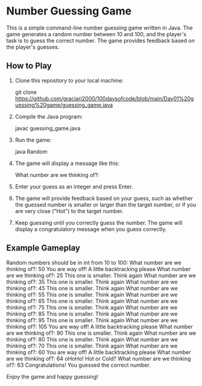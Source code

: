 # Number Guessing Game

This is a simple command-line number guessing game written in Java. The game generates a random number between 10 and 100, and the player's task is to guess the correct number. The game provides feedback based on the player's guesses.

## How to Play

1. Clone this repository to your local machine:

   
   git clone 
https://github.com/graciari2000/100daysofcode/blob/main/Day01%20guessing%20game/guessing_game.java   

2. Compile the Java program:

   
   javac guessing_game.java
   

3. Run the game:

   
   java Random
   

4. The game will display a message like this:

   What number are we thinking of?:
   

5. Enter your guess as an integer and press Enter.

6. The game will provide feedback based on your guess, such as whether the guessed number is smaller or larger than the target number, or if you are very close ("Hot") to the target number.

7. Keep guessing until you correctly guess the number. The game will display a congratulatory message when you guess correctly.

## Example Gameplay


Random numbers should be in int from 10 to 100:
What number are we thinking of?:
50
You are way off! A little backtracking please
What number are we thinking of?:
25
This one is smaller. Think again
What number are we thinking of?:
35
This one is smaller. Think again
What number are we thinking of?:
45
This one is smaller. Think again
What number are we thinking of?:
55
This one is smaller. Think again
What number are we thinking of?:
65
This one is smaller. Think again
What number are we thinking of?:
75
This one is smaller. Think again
What number are we thinking of?:
85
This one is smaller. Think again
What number are we thinking of?:
95
This one is smaller. Think again
What number are we thinking of?:
105
You are way off! A little backtracking please
What number are we thinking of?:
90
This one is smaller. Think again
What number are we thinking of?:
80
This one is smaller. Think again
What number are we thinking of?:
70
This one is smaller. Think again
What number are we thinking of?:
60
You are way off! A little backtracking please
What number are we thinking of?:
64
oHoHo! Hot or Cold?
What number are we thinking of?:
63
Congratulations! You guessed the correct number.


Enjoy the game and happy guessing!
